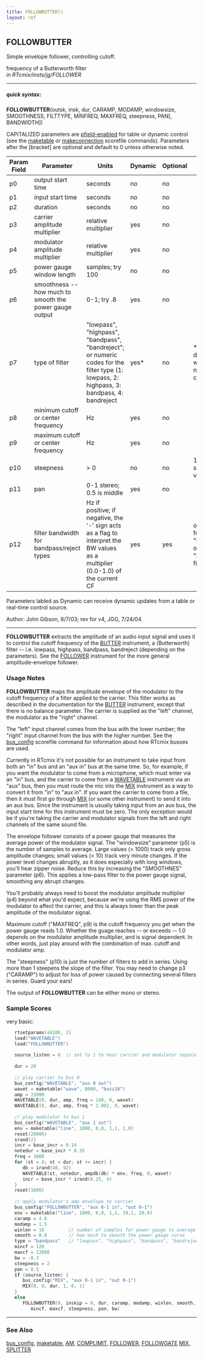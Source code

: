 ```yaml
---
title: FOLLOWBUTTER()
layout: ref
---
```


## FOLLOWBUTTER

Simple envelope follower, controlling cutoff.

frequency of a Butterworth filter  
*in RTcmix/insts/jg/FOLLOWER*  
  

-----

##### quick syntax:

**FOLLOWBUTTER**(outsk, insk, dur, CARAMP, MODAMP, windowsize,
SMOOTHNESS, FILTTYPE, MINFREQ, MAXFREQ, steepness, PAN\[, BANDWIDTH\])

CAPITALIZED parameters are [pfield-enabled](pfield-enabled.html) for
table or dynamic control (see the
[maketable](../scorefile/maketable.html) or
[makeconnection](../scorefile/makeconnection.html) scorefile
commands). Parameters after the \[bracket\] are optional and default to
0 unless otherwise noted.


Param Field	| Parameter | Units | Dynamic | Optional | Notes
----------- | --------- | ----- | -------- | --------- | ---------
p0 | output start time | seconds | no | no | 
p1 | input start time | seconds | no | no | 
p2 | duration | seconds | no | no | 
p3 | carrier amplitude multiplier | relative multiplier | yes | no | 
p4 | modulator amplitude multiplier | relative multiplier | yes | no | 
p5 | power gauge window length | samples; try 100 | no | no | 
p6 | smoothness -- how much to smooth the power gauge output | 0-1; try .8 | yes | no | 
p7 | type of filter | "lowpass", "highpass", "bandpass", "bandreject"; or numeric codes for the filter type (1: lowpass, 2: highpass, 3: bandpass, 4: bandreject | yes* | no | *only dynamic when using numeric codes
p8 | minimum cutoff or center frequency | Hz | yes | no |
p9 | maximum cutoff or center frequency | Hz | yes | no |
p10 | steepness | > 0 | no | no | 1 is a good starting value | 
p11 | pan | 0-1 stereo; 0.5 is middle | yes | no | 
p12 | filter bandwidth for bandpass/reject types | Hz if positive; if negative, the '-' sign acts as a flag to interpret the BW values as a multiplier (0.0-1.0) of the current CF | yes | yes | only used for "bandpass" or "bandreject" filters | 

Parameters labled as Dynamic can receive dynamic updates from a table or real-time control source.


Author: John Gibson, 8/7/03; rev for v4, JGG, 7/24/04

  

-----

  
**FOLLOWBUTTER** extracts the amplitude of an audio input signal and
uses it to control the cutoff frequency of the [BUTTER](BUTTER.html)
instrument, a (Butterworth) filter -- i.e. lowpass, highpass, bandpass,
bandreject (depending on the parameters). See the
[FOLLOWER](FOLLOWER.html) instrument for the more general
amplitude-envelope follower.

### Usage Notes

**FOLLOWBUTTER** maps the amplitude envelope of the modulator to the
cutoff frequency of a filter applied to the carrier. This filter works
as described in the documentation for the [BUTTER](BUTTER.html)
instrument, except that there is no balance parameter. The carrier is
supplied as the "left" channel, the modulator as the "right" channel.

The "left" input channel comes from the bus with the lower number; the
"right" input channel from the bus with the higher number. See the
[bus\_config](../scorefile/bus_config.html) scorefile command for
information about how RTcmix busses are used.

Currently in RTcmix it's not possible for an instrument to take input
from both an "in" bus and an "aux in" bus at the same time. So, for
example, if you want the modulator to come from a microphone, which must
enter via an "in" bus, and the carrier to come from a
[WAVETABLE](WAVETABLE.html) instrument via an "aux" bus, then you must
route the mic into the [MIX](MIX.html) instrument as a way to convert it
from "in" to "aux in". If you want the carrier to come from a file, then
it must first go through [MIX](MIX.html) (or some other instrument) to
send it into an aux bus. Since the instrument is usually taking input
from an aux bus, the input start time for this instrument must be zero.
The only exception would be if you're taking the carrier and modulator
signals from the left and right channels of the same sound file.

The envelope follower consists of a power gauge that measures the
average power of the modulator signal. The "windowsize" parameter (p5)
is the number of samples to average. Large values (\> 1000) track only
gross amplitude changes; small values (\< 10) track very minute changes.
If the power level changes abruptly, as it does especially with long
windows, you'll hear zipper noise. Reduce this by increasing the
"SMOOTHNES" parameter (p6). This applies a low-pass filter to the power
gauge signal, smoothing any abrupt changes.

You'll probably always need to boost the modulator amplitude multiplier
(p4) beyond what you'd expect, because we're using the RMS power of the
modulator to affect the carrier, and this is always lower than the peak
amplitude of the modulator signal.

Maximum cutoff ("MAXFREQ", p9) is the cutoff frequency you get when the
power gauge reads 1.0. Whether the guage reaches -- or exceeds -- 1.0
depends on the modulator amplitude multiplier, and is signal dependent.
In other words, just play around with the combination of max. cutoff and
modulator amp.

The "steepness" (p10) is just the number of filters to add in series.
Using more than 1 steepens the slope of the filter. You may need to
change p3 ("CARAMP") to adjust for loss of power caused by connecting
several filters in series. Guard your ears\!

The output of **FOLLOWBUTTER** can be either mono or stereo.

### Sample Scores

very basic:

```cpp
   rtsetparams(44100, 2)
   load("WAVETABLE")
   load("FOLLOWBUTTER")
   
   source_listen = 0  // set to 1 to hear carrier and modulator separately
   
   dur = 20
   
   // play carrier to bus 0
   bus_config("WAVETABLE", "aux 0 out")
   wavet = maketable("wave", 8000, "buzz10")
   amp = 15000
   WAVETABLE(0, dur, amp, freq = 140, 0, wavet)
   WAVETABLE(0, dur, amp, freq * 1.002, 0, wavet)
   
   // play modulator to bus 1
   bus_config("WAVETABLE", "aux 1 out")
   env = maketable("line", 1000, 0,0, 1,1, 2,0)
   reset(20000)
   srand(2)
   incr = base_incr = 0.14
   notedur = base_incr * 0.35
   freq = 1000
   for (st = 0; st < dur; st += incr) {
      db = irand(40, 92)
      WAVETABLE(st, notedur, ampdb(db) * env, freq, 0, wavet)
      incr = base_incr * irand(0.25, 4)
   }
   reset(1000)
   
   // apply modulator's amp envelope to carrier
   bus_config("FOLLOWBUTTER", "aux 0-1 in", "out 0-1")
   env = maketable("line", 1000, 0,0, 1,1, 19,1, 20,0)
   caramp = 4.0
   modamp = 1.5
   winlen = 10         // number of samples for power gauge to average
   smooth = 0.8        // how much to smooth the power gauge curve
   type = "bandpass"   // "lowpass", "highpass", "bandpass", "bandreject"
   mincf = 120
   maxcf = 12000
   bw = -0.3
   steepness = 2
   pan = 0.5
   if (source_listen) {
      bus_config("MIX", "aux 0-1 in", "out 0-1")
      MIX(0, 0, dur, 1, 0, 1)
   }
   else
      FOLLOWBUTTER(0, inskip = 0, dur, caramp, modamp, winlen, smooth, type,
         mincf, maxcf, steepness, pan, bw)
```

  

-----

### See Also

[bus\_config](../scorefile/bus_config.html),
[maketable](../scorefile/maketable.html), [AM](AM.html),
[COMPLIMIT](COMPLIMIT.html), [FOLLOWER](FOLLOWER.html),
[FOLLOWGATE](FOLLOWGATE.html) [MIX](MIX.html), [SPLITTER](SPLITTER.html)
